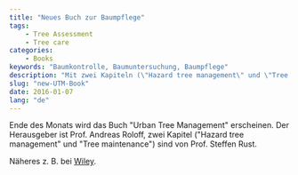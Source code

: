 ```yaml
---
title: "Neues Buch zur Baumpflege"
tags: 
    - Tree Assessment
    - Tree care
categories: 
    - Books
keywords: "Baumkontrolle, Baumuntersuchung, Baumpflege"
description: "Mit zwei Kapiteln (\"Hazard tree management\" und \"Tree maintenance\") von Prof. Steffen Rust."
slug: "new-UTM-Book"
date: 2016-01-07
lang: "de"
---
```


Ende des Monats wird das Buch "Urban Tree Management" erscheinen. Der
Herausgeber ist Prof. Andreas Roloff, zwei Kapitel ("Hazard tree
management" und "Tree maintenance") sind von Prof. Steffen Rust.

Näheres z. B. bei [Wiley](https://www.wiley.com/en-us/Urban+Tree+Management%3A+For+the+Sustainable+Development+of+Green+Cities-p-9781118954584).